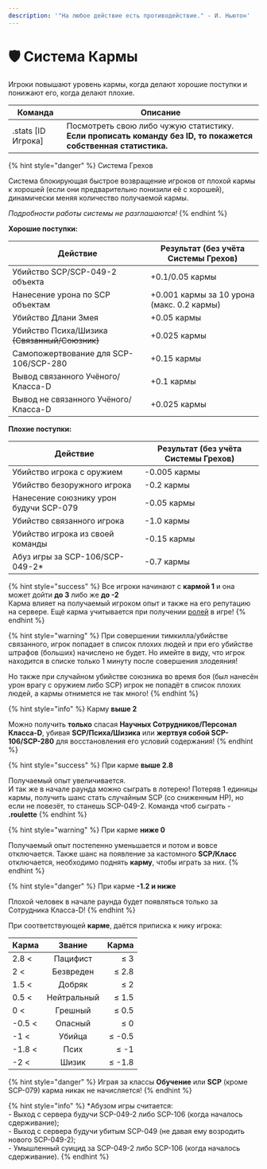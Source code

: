 ```yaml
---
description: '"На любое действие есть противодействие." - И. Ньютон'
---
```


# 🛡 Система Кармы

Игроки повышают уровень кармы, когда делают хорошие поступки и понижают его, когда делают плохие.

| Команда             | Описание                                                                                                       |
| ------------------- | -------------------------------------------------------------------------------------------------------------- |
| .stats \[ID Игрока] | Посмотреть свою либо чужую статистику. **Если прописать команду без ID, то покажется собственная статистика.** |

{% hint style="danger" %}
Система Грехов

Система блокирующая быстрое возвращение игроков от плохой кармы к хорошей (если они предварительно понизили её с хорошей), динамически меняя количество получаемой кармы.

_Подробности работы системы не разглашаются!_
{% endhint %}

**Хорошие поступки:**

| Действие                                      | Результат (без учёта Системы Грехов)       |
| --------------------------------------------- | ------------------------------------------ |
| Убийство SCP/SCP-049-2 объекта                | +0.1/0.05 кармы                            |
| Нанесение урона по SCP объектам               | +0.001 кармы за 10 урона (макс. 0.2 кармы) |
| Убийство Длани Змея                           | +0.05 кармы                                |
| Убийство Психа/Шизика ~~(Связанный/Союзник)~~ | +0.025 кармы                               |
| Самопожертвование для SCP-106/SCP-280         | +0.15 кармы                                |
| Вывод связанного Учёного/Класса-D             | +0.1 кармы                                 |
| Вывод не связанного Учёного/Класса-D          | +0.025 кармы                               |

**Плохие поступки:**

| Действие                               | Результат (без учёта Системы Грехов) |
| -------------------------------------- | ------------------------------------ |
| Убийство игрока с оружием              | -0.005 кармы                         |
| Убийство безоружного игрока            | -0.2 кармы                           |
| Нанесение союзнику урон будучи SCP-079 | -0.05 кармы                          |
| Убийство связанного игрока             | -1.0 кармы                           |
| Убийство игрока из своей команды       | -0.15 кармы                          |
| Абуз игры за SCP-106/SCP-049-2\*       | -0.7 кармы                           |

{% hint style="success" %}
Все игроки начинают с **кармой 1** и она может дойти **до 3** либо же **до -2**\
Карма влияет на получаемый игроком опыт и также на его репутацию на сервере. Ещё карма учитывается при получении [ролей](../../info/ingame-roles.md#roli-scp-sl) в игре!
{% endhint %}

{% hint style="warning" %}
При совершении тимкилла/убийстве связанного, игрок попадает в список плохих людей и при его убийстве штрафов (больших) начислено не будет. Но имейте в виду, что игрок находится в списке только 1 минуту после совершения злодеяния!

Но также при случайном убийстве союзника во время боя (был нанесён урон врагу с оружием либо SCP) игрок не попадёт в список плохих людей, а кармы отнимется не так много!
{% endhint %}

{% hint style="info" %}
Карму **выше 2**

Можно получить **только** спасая **Научных Сотрудников/Персонал Класса-D**, убивая **SCP/Психа/Шизика** или **жертвуя собой SCP-106/SCP-280** для восстановления его условий содержания!
{% endhint %}

{% hint style="success" %}
При карме **выше 2.8**

Получаемый опыт увеличивается.\
И так же в начале раунда можно сыграть в лотерею! Потеряв 1 единицы кармы, получить шанс стать случайным SCP (со сниженным HP), но если не повезёт, то станешь SCP-049-2. Команда чтоб сыграть - **.roulette**
{% endhint %}

{% hint style="warning" %}
При карме **ниже 0**

Получаемый опыт постепенно уменьшается и потом и вовсе отключается. Также шанс на появление за кастомного **SCP/Класс** отключается, необходимо поднять **карму**, чтобы играть за них.
{% endhint %}

{% hint style="danger" %}
При карме **-1.2 и ниже**

Плохой человек в начале раунда будет появляться только за Сотрудника Класса-D!
{% endhint %}

При соответствующей **карме**, даётся приписка к нику игрока:

| Карма  |    Звание   |  Карма |
| ------ | :---------: | -----: |
| 2.8 <  |   Пацифист  |    ≤ 3 |
| 2 <    |  Безвреден  |  ≤ 2.8 |
| 1.5 <  |    Добряк   |    ≤ 2 |
| 0.5 <  | Нейтральный |  ≤ 1.5 |
| 0 <    |   Грешный   |  ≤ 0.5 |
| -0.5 < |   Опасный   |    ≤ 0 |
| -1 <   |    Убийца   | ≤ -0.5 |
| -1.8 < |     Псих    |   ≤ -1 |
| -2 <   |    Шизик    | ≤ -1.8 |

{% hint style="danger" %}
Играя за классы **Обучение** или **SCP** (кроме SCP-079) карма никак не начисляется!
{% endhint %}

{% hint style="info" %}
\*Абузом игры считается:\
\- Выход с сервера будучи SCP-049-2 либо SCP-106 (когда началось сдерживание);\
\- Выход с сервера будучи убитым SCP-049 (не давая ему возродить нового SCP-049-2);\
\- Умышленный суицид за SCP-049-2 либо SCP-106 (когда началось сдерживание).
{% endhint %}
